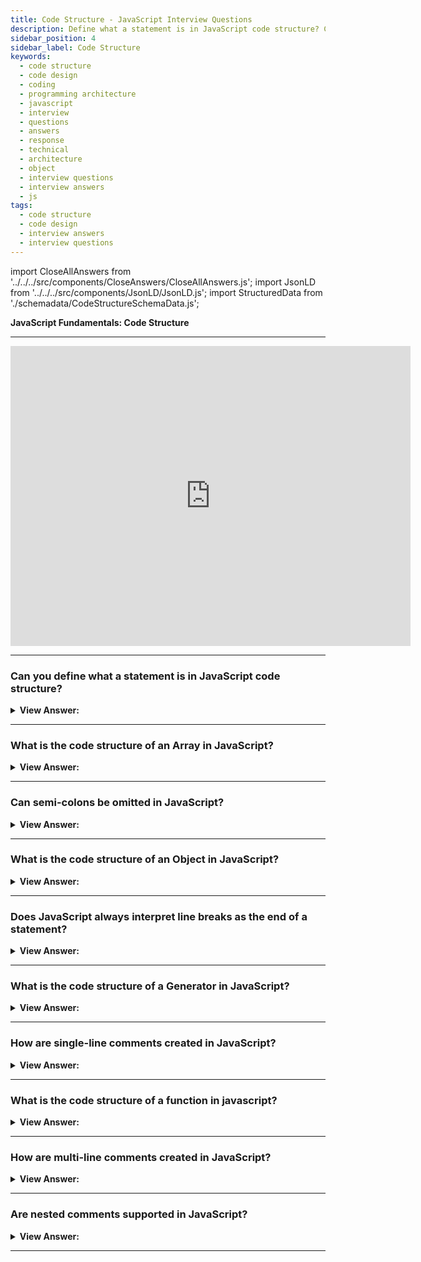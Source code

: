 ```yaml
---
title: Code Structure - JavaScript Interview Questions
description: Define what a statement is in JavaScript code structure? Can semi-colons be omitted in JavaScript? | Frontend Developer Interview Questions & Answers
sidebar_position: 4
sidebar_label: Code Structure
keywords:
  - code structure
  - code design
  - coding
  - programming architecture
  - javascript
  - interview
  - questions
  - answers
  - response
  - technical
  - architecture
  - object
  - interview questions
  - interview answers
  - js
tags:
  - code structure
  - code design
  - interview answers
  - interview questions
---
```


import CloseAllAnswers from '../../../src/components/CloseAnswers/CloseAllAnswers.js';
import JsonLD from '../../../src/components/JsonLD/JsonLD.js';
import StructuredData from './schemadata/CodeStructureSchemaData.js';

<JsonLD data={StructuredData} />

<head>
  <title>Code Structure | JavaScript Frontend Phone Interview Answers</title>
</head>

**JavaScript Fundamentals: Code Structure**

---

<div class='videoWrapper'>
<iframe
    width="640"
    height="480"
    src="https://www.youtube.com/embed/UImuBn5025U"
    frameborder="0"
    allow="autoplay; encrypted-media"
    allowfullscreen
>
</iframe>
</div>

---

<CloseAllAnswers />

### Can you define what a statement is in JavaScript code structure?

<details>
  <summary><strong>View Answer:</strong></summary>
  <div>
  <div><strong>Interview Response:</strong> A statement in JavaScript is a single, standalone instruction that performs a specific action or computation within a program.
  </div><br />
  <div><strong>Technical Response:</strong> Statements are used in JavaScript to control the flow of the program. In contrast to properties, methods, and events fundamentally tied to the object that owns them, statements behave independently of any JavaScript object.
  </div><br />
  <div><strong className="codeExample">Code Example:</strong><br /><br />
  
 <div></div>

```javascript
// This is a single statement
console.log('Hello');

// This is a set of statements
console.log('Hello');
console.log('World');

// Set of statements on separate lines (recommended)
console.log('Hello');

console.log('World');
```

  </div>
  </div>
</details>

---

### What is the code structure of an Array in JavaScript?

<details>
  <summary><strong>View Answer:</strong></summary>
  <div>
  <div><strong>Interview Response:</strong> In JavaScript, an array is defined using square brackets and consists of comma-separated values. Array elements can be of any data type.
  </div>
  </div><br/>
</details>

---

### Can semi-colons be omitted in JavaScript?

<details>
  <summary><strong>View Answer:</strong></summary>
  <div>
  <div><strong>Interview Response:</strong> Semicolons can be omitted in JavaScript, but it is generally recommended to include them for better code readability and to avoid unexpected behaviors.
</div><br />
  <div><strong>Technical Response:</strong> Yes, but it is not considered good code etiquette and should not be done. JavaScript interprets the line break as an “implicit” semi-colon, and this behavior is called an automatic semi-colon insertion.
  </div><br />
  <div><strong className="codeExample">Code Example:</strong><br /><br />
  
  <div></div>

```javascript
// Missing semi-colon (;) (note the missing semi-colon)

// console.log('Hello') <--

// correct implementation
console.log('JavaScript');
```

  </div>
  </div>
</details>

---

### What is the code structure of an Object in JavaScript?

<details>
  <summary><strong>View Answer:</strong></summary>
  <div>
  <div><strong>Interview Response:</strong> In JavaScript, an object is defined using curly braces and consists of key-value pairs separated by commas. Methods can be added using functions as values.</div><br />
  <div><strong className="codeExample">Code Example:</strong><br /><br />

  <div></div>

```js
let person = {
  name: "John",
  age: 30,
  greet: function() {
    console.log("Hello!");
  }
};
```

  </div>
  </div>
</details>

---

### Does JavaScript always interpret line breaks as the end of a statement?

<details>
  <summary><strong>View Answer:</strong></summary>
  <div>
  <div><strong>Interview Response:</strong> No, JavaScript does not always interpret line breaks as the end of a statement. This is because JavaScript uses a semicolon (;) to indicate the end of a statement, and a line break is not always equivalent to a semicolon.</div><br />
  <div><strong>Technical Response:</strong> There are cases when a newline does not mean a semi-colon and may result in an error. The recommendation is to put semi-colons between statements even if newlines separate them. The JavaScript community widely adopts this rule.
  </div><br />
  <div><strong className="codeExample">Code Example:</strong><br /><br />
  
  <div></div>

```javascript
// This will work…
console.log(3 + 1 + 2);

// This will result in an error…
console.log('There will be an error') // No semi-colon
  [(1, 2)].forEach(console.log); // results in an error
```

But everything is fine again if we add a semicolon after console.log:

```javascript
console.log('All fine now'); // uses a semi-colon console.logs All fine now

[1, 2].forEach(console.log); // console.logs 1 and then 2
```

  </div>
  </div>
</details>

---

### What is the code structure of a Generator in JavaScript?

<details>
  <summary><strong>View Answer:</strong></summary>
  <div>
  <div><strong>Interview Response:</strong> In JavaScript, a generator function is defined using the function asterisks syntax and yields values using the yield keyword within the function body.</div><br />
  <div><strong className="codeExample">Code Example:</strong><br /><br />

  <div></div>

```js
function* numberGenerator() {
  yield 1;
  yield 2;
  yield 3;
}

// Creating an instance of the generator
const generator = numberGenerator();

// Using the generator to produce values
console.log(generator.next().value); // Output: 1
console.log(generator.next().value); // Output: 2
console.log(generator.next().value); // Output: 3
console.log(generator.next().value); // Output: undefined
```

  </div>
  </div>
</details>

---

### How are single-line comments created in JavaScript?

<details>
  <summary><strong>View Answer:</strong></summary>
  <div>
  <div><strong>Interview Response:</strong> In JavaScript, single-line comments can be created by using the double forward slash <strong>(//)</strong> followed by the comment text. The text following the double forward slash will be ignored by the JavaScript interpreter and will not be executed.</div>
  </div><br />
  <div><strong className="codeExample">Code Example:</strong><br /><br />

  <div></div>

```javascript
// This comment occupies a line of its own.
console.log('Hello');

console.log('JavaScript'); // This comment follows the statement
```

  </div>
</details>

---

### What is the code structure of a function in javascript?

<details>
  <summary><strong>View Answer:</strong></summary>
  <div>
  <div><strong>Interview Response:</strong> A JavaScript function consists of a function keyword, a function name, optional parameters enclosed in parentheses, and function code enclosed in curly braces.</div><br />
  <div><strong className="codeExample">Code Example:</strong><br /><br />

  <div></div>

Here's an example:

```javascript
function greet(name) {
  console.log("Hello, " + name + "!");
}

// Invoking the function
greet("John"); // Output: Hello, John!
```

In this example, `greet` is a function that takes a parameter `name` and logs a greeting message to the console. When the function is invoked with an argument ("John" in this case), it executes the code inside the function body, which produces the desired output.

Functions in JavaScript can also have a return statement to provide a value back to the caller. Here's an example:

```javascript
function add(a, b) {
  return a + b;
}

// Invoking the function and storing the result
let sum = add(5, 3);
console.log(sum); // Output: 8
```

In this case, the `add` function takes two parameters `a` and `b`, performs the addition operation, and returns the result. The returned value is then assigned to the variable `sum` and printed to the console.

  </div>
  </div>
</details>

---

### How are multi-line comments created in JavaScript?

<details>
  <summary><strong>View Answer:</strong></summary>
  <div>
  <div><strong>Interview Response:</strong> Multiline comments start with a forward slash and an asterisk <strong>/*</strong> and end with an asterisk and a forward slash <strong>*/</strong>.</div>
  </div><br />
  <div><strong className="codeExample">Code Example:</strong><br /><br />
  
  <div></div>

```javascript
/*
This is a multi-line comment.
It can span across multiple lines.
It is commonly used for documenting code or temporarily disabling code blocks.
*/

console.log("Hello, JavaScript!");
```

  </div>
</details>

---

### Are nested comments supported in JavaScript?

<details>
  <summary><strong>View Answer:</strong></summary>
  <div>
  <div><strong>Interview Response:</strong> No, nested comments are not supported. It results in a syntax error.</div>
  </div><br />
  <div><strong className="codeExample">Code Example:</strong><br /><br />
  
  <div></div>

```javascript
/*
  /* nested comment ?!? */
  This is a comment continued <- returns a syntax error
*/ error
console.log( 'Oh no, Mr. Bill...' );
```

  </div>
</details>

---
